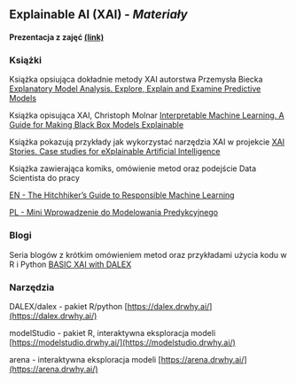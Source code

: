 ## **Explainable AI** (**XAI**) - *Materiały*

#### Prezentacja z zajęć [(link)](https://github.com/MI2-Education/2022L-WB-ML-1/blob/main/materials/week11/XAI.pdf)

### Książki

Książka opsiująca dokładnie metody XAI autorstwa Przemysła Biecka [Explanatory Model Analysis. Explore, Explain and Examine Predictive Models](https://pbiecek.github.io/ema/)

Książka opisująca XAI, Christoph Molnar  [Interpretable Machine Learning. A Guide for Making Black Box Models Explainable](https://christophm.github.io/interpretable-ml-book/)

Książka pokazują przykłady jak wykorzystać narzędzia XAI w projekcie  [XAI Stories. Case studies for eXplainable Artificial Intelligence](https://pbiecek.github.io/xai_stories/)

Książka zawierająca komiks, omówienie metod oraz podejście Data Scientista do pracy

[EN - The Hitchhiker’s Guide to Responsible Machine Learning ](https://betaandbit.github.io/RML/)  

[PL - Mini Wprowadzenie do Modelowania Predykcyjnego]()

### Blogi

Seria blogów z krótkim omówieniem metod oraz przykładami użycia kodu w R i Python [BASIC XAI with DALEX](https://medium.com/responsibleml/tagged/basic-xai)

### Narzędzia

DALEX/dalex - pakiet R/python [https://dalex.drwhy.ai/](https://dalex.drwhy.ai/)

modelStudio - pakiet R, interaktywna eksploracja modeli [https://modelstudio.drwhy.ai/](https://modelstudio.drwhy.ai/)

arena - interaktywna eksploracja modeli [https://arena.drwhy.ai/](https://arena.drwhy.ai/)
